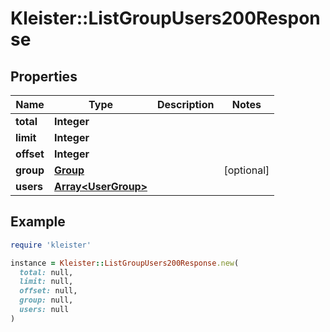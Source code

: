 # Kleister::ListGroupUsers200Response

## Properties

| Name | Type | Description | Notes |
| ---- | ---- | ----------- | ----- |
| **total** | **Integer** |  |  |
| **limit** | **Integer** |  |  |
| **offset** | **Integer** |  |  |
| **group** | [**Group**](Group.md) |  | [optional] |
| **users** | [**Array&lt;UserGroup&gt;**](UserGroup.md) |  |  |

## Example

```ruby
require 'kleister'

instance = Kleister::ListGroupUsers200Response.new(
  total: null,
  limit: null,
  offset: null,
  group: null,
  users: null
)
```

